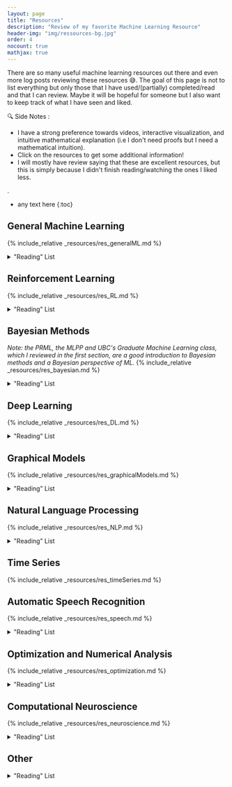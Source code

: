 ```yaml
---
layout: page
title: "Resources"
description: "Review of my favorite Machine Learning Resource"
header-img: "img/ressources-bg.jpg"
order: 4
nocount: true
mathjax: true
---
```


There are so many useful machine learning resources out there and even more log posts reviewing these resources :sweat_smile:. The goal of this page is not to list everything but only those that I have used/(partially) completed/read and that I can review. Maybe it will be hopeful for someone but I also want to keep track of what I have seen and liked. 

:mag: <span class='note'> Side Notes </span> :
* I have a strong preference towards videos, interactive visualization, and intuitive mathematical explanation (i.e I don't need proofs but I need a mathematical intuition).
* Click on the resources to get some additional information!
* I will mostly have review saying that these are excellent resources, but this is simply because I didn't finish reading/watching the ones I liked less.

.

* any text here
{:toc}

## General Machine Learning
{% include_relative _resources/res_generalML.md %}
<p></p>

<div>
<details>
<summary>"Reading" List</summary>
<div markdown='1'>
* :books: [The Elements of Statistical Learning - T. Hastie, R. Tibshirani, J. Friedman](https://web.stanford.edu/~jurafsky/slp3/ed3book.pdf){:.mdLink}
</div>
</details>
</div>

## Reinforcement Learning
{% include_relative _resources/res_RL.md %}
<p></p>

<div>
<details>
<summary>"Reading" List</summary>
<div markdown='1'>
* :books: [Reinforcement Learning: An Introduction - R. Sutton, A. Barto](http://incompleteideas.net/sutton/book/bookdraft2017june19.pdf){:.mdLink}
* :mortar_board: [UC Berkeley - Deep Reinforcement Learning](https://www.youtube.com/watch?v=Q4kF8sfggoI&list=PLkFD6_40KJIznC9CDbVTjAF2oyt8_VAe3){:.mdLink}
</div>
</details>
</div>

## Bayesian Methods
*Note: the PRML, the MLPP and UBC's Graduate Machine Learning class, which I reviewed in the first section, are a good introduction to Bayesian methods and a Bayesian perspective of ML.*
{% include_relative _resources/res_bayesian.md %}
<p></p>

<div>
<details>
<summary>"Reading" List</summary>
<div markdown='1'>
* :books: [Bayesian Data Analysis - A. Gelman, J. Carlin, H. Stern, D. Dunson, A. Vehtari, D. Rubin](http://www.stat.columbia.edu/~gelman/book/){:.mdLink}
* :movie_camera: [Max Planck Institute - Statistical Rethinking](https://www.youtube.com/watch?v=WFv2vS8ESkk&list=PLDcUM9US4XdMdZOhJWJJD4mDBMnbTWw_z&index=1){:.mdLink}
</div>
</details>
</div>

## Deep Learning
{% include_relative _resources/res_DL.md %}
<p></p>

<div>
<details>
<summary>"Reading" List</summary>
<div markdown='1'>
* :mortar_board: [Stanford - CS231n: Convolutional Neural Networks for Visual Recognition](https://www.youtube.com/playlist?list=PLC1qU-LWwrF64f4QKQT-Vg5Wr4qEE1Zxk){:.mdLink}
* :mortar_board: [MIT - 6.S094: Deep Learning for Self-Driving Cars](https://www.youtube.com/playlist?list=PLrAXtmErZgOeiKm4sgNOknGvNjby9efdf){:.mdLink}
* :mortar_board: [Deep Learning Summer School 2015](http://videolectures.net/deeplearning2015_montreal/){:.mdLink}
* :mortar_board: [Deep Learning Summer School 2016](http://videolectures.net/deeplearning2016_montreal/){:.mdLink}
* :movie_camera: [Udemy - Zero to Deep Learning with Python and Keras](https://www.udemy.com/zero-to-deep-learning/){:.mdLink}
* :movie_camera: [Fast.ai - Deep Learning for Coders](http://www.fast.ai/){:.mdLink}
</div>
</details>
</div>

## Graphical Models
{% include_relative _resources/res_graphicalModels.md %}
<p></p>


<div>
<details>
<summary>"Reading" List</summary>
<div markdown='1'>
* :books: [Probabilistic Graphical Models - D. Koller, N. Friedman](http://pgm.stanford.edu/){:.mdLink}
* :movie_camera: [Coursera - Probabilistic Graphical Models](https://www.coursera.org/specializations/probabilistic-graphical-models){:.mdLink}
</div>
</details>
</div>

## Natural Language Processing
{% include_relative _resources/res_NLP.md %}
<p></p>

<div>
<details>
<summary>"Reading" List</summary>
<div markdown='1'>
* :books: [Speech and Language Processing - D. Jurafsky, J. Martins](https://web.stanford.edu/~jurafsky/slp3/ed3book.pdf){:.mdLink}
* :mortar_board: [Oxford - Deep NLP](https://github.com/oxford-cs-deepnlp-2017/lectures){:.mdLink}
* :mortar_board: [CMU - Neural Nets for NLP](https://www.youtube.com/watch?v=vnzKAhs7nds){:.mdLink}
* :movie_camera: [Stanford - NLP](https://www.youtube.com/watch?v=nfoudtpBV68&index=1&list=PLhVhwi0Pz282aSA2uZX4jR3SkF3BKyMOK){:.mdLink}
* :movie_camera: [Udemy - NLP with Deep Learning in Python](https://www.udemy.com/natural-language-processing-with-deep-learning-in-python){:.mdLink}
</div>
</details>
</div>

## Time Series
{% include_relative _resources/res_timeSeries.md %}
<p></p>

## Automatic Speech Recognition
{% include_relative _resources/res_speech.md %}
<p></p>

<div>
<details>
<summary>"Reading" List</summary>
<div markdown='1'>
* :books: [Speech and Language Processing - D. Jurafsky, J. Martins](https://web.stanford.edu/~jurafsky/slp3/ed3book.pdf){:.mdLink}
* :books: [Fundamentals of Speech Recognition - L. Rabiner, B.-H. Juang](https://www.amazon.co.uk/Fundamentals-Speech-Recognition-Prentice-Processing/dp/0130151572){:.mdLink}
</div>
</details>
</div>

## Optimization and Numerical Analysis
{% include_relative _resources/res_optimization.md %}
<p></p>

<div>
<details>
<summary>"Reading" List</summary>
<div markdown='1'>
* :books: [Convex Optimization - S. Boyd, L. Vandenberghe](https://web.stanford.edu/~boyd/cvxbook/){:.mdLink}
* :mortar_board: [Stanford - Convex Optimization](https://www.youtube.com/watch?v=McLq1hEq3UY){:.mdLink}
* :movie_camera: [Coursera - Discrete Optimization](https://www.coursera.org/learn/discrete-optimization){:.mdLink}
</div>
</details>
</div>

## Computational Neuroscience
{% include_relative _resources/res_neuroscience.md %}
<p></p>

<div>
<details>
<summary>"Reading" List</summary>
<div markdown='1'>
* :books: [Theoretical Neuroscience: Computational and Mathematical Modeling of Neural Systems  - P. Dayan, L. Abbott](http://barabasi.com/networksciencebook/){:.mdLink}
* :movie_camera: [Coursera - Computational Neuroscience](https://www.coursera.org/learn/computational-neuroscience){:.mdLink}
</div>
</details>
</div>

## Other

<div>
<details>
<summary>"Reading" List</summary>
<div markdown='1'>
* :books: [Network Science - A. Barabási](http://barabasi.com/networksciencebook/){:.mdLink}
* :movie_camera: [Coursera - Game Theory](https://www.coursera.org/learn/game-theory-1){:.mdLink}
* :movie_camera: [Coursera - Recommender Systems Specialization](https://www.coursera.org/specializations/recommender-systems){:.mdLink}
* :mortar_board: [Stanford - Mining Massive Datasets](https://www.youtube.com/playlist?list=PLLssT5z_DsK9JDLcT8T62VtzwyW9LNepV){:.mdLink}
</div>
</details>
</div>

<p></p>















  
